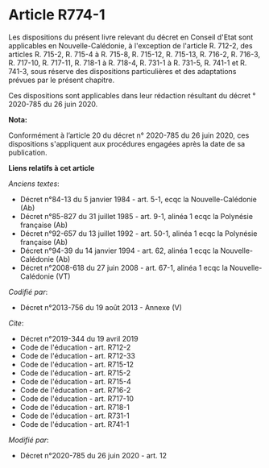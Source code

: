 # Article R774-1

Les dispositions du présent livre relevant du décret en Conseil d'Etat sont applicables en Nouvelle-Calédonie, à l'exception
de l'article R. 712-2, des articles R. 715-2, R. 715-4 à R. 715-8, R. 715-12, R. 715-13, R. 716-2, R. 716-3, R. 717-10, R.
717-11, R. 718-1 à R. 718-4, R. 731-1 à R. 731-5, R. 741-1 et R. 741-3, sous réserve des dispositions particulières et des
adaptations prévues par le présent chapitre.

Ces dispositions sont applicables dans leur rédaction résultant du décret ° 2020-785 du 26 juin 2020.

**Nota:**

Conformément à l’article 20 du décret n° 2020-785 du 26 juin 2020, ces dispositions s'appliquent aux procédures engagées
après la date de sa publication.

**Liens relatifs à cet article**

_Anciens textes_:

  - Décret n°84-13 du 5 janvier 1984 - art. 5-1, ecqc la Nouvelle-Calédonie (Ab)
  - Décret n°85-827 du 31 juillet 1985 - art. 9-1, alinéa 1 ecqc la Polynésie française (Ab)
  - Décret n°92-657 du 13 juillet 1992 - art. 50-1, alinéa 1 ecqc la Polynésie française (Ab)
  - Décret n°94-39 du 14 janvier 1994 - art. 62, alinéa 1 ecqc la Nouvelle-Calédonie (Ab)
  - Décret n°2008-618 du 27 juin 2008 - art. 67-1, alinéa 1 ecqc la Nouvelle-Calédonie (VT)

_Codifié par_:

  - Décret n°2013-756 du 19 août 2013 -  Annexe (V)

_Cite_:

  - Décret n°2019-344 du 19 avril 2019
  - Code de l'éducation - art. R712-2
  - Code de l'éducation - art. R712-33
  - Code de l'éducation - art. R715-12
  - Code de l'éducation - art. R715-2
  - Code de l'éducation - art. R715-4
  - Code de l'éducation - art. R716-2
  - Code de l'éducation - art. R717-10
  - Code de l'éducation - art. R718-1
  - Code de l'éducation - art. R731-1
  - Code de l'éducation - art. R741-1

_Modifié par_:

  - Décret n°2020-785 du 26 juin 2020 - art. 12
